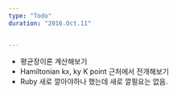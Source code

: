 ```yaml
---
type: "Todo"
duration: "2016.Oct.11"


---
```


 * 평균장이론 계산해보기
 * Hamiltonian kx, ky K point 근처에서 전개해보기
 * Ruby 새로 깔아야하나 했는데 새로 깔필요는 없음.

 
